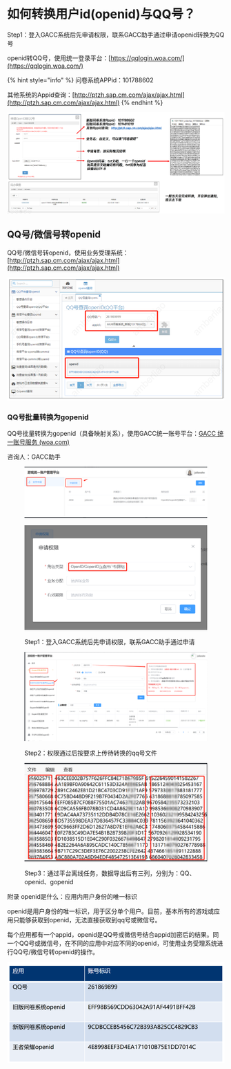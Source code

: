 # 如何转换用户id(openid)与QQ号？

Step1：登入GACC系统后先申请权限，联系GACC助手通过申请openid转换为QQ号

openid转QQ号，使用统一登录平台：[https://qqlogin.woa.com/](https://qqlogin.woa.com/)

{% hint style="info" %}
问卷系统APPid：101788602    &#x20;

其他系统的Appid查询：[http://ptzh.sap.cm.com/ajax/ajax.html](http://ptzh.sap.cm.com/ajax/ajax.html)
{% endhint %}

![统一登录平台操作指引](<../../.gitbook/assets/image (290).png>)

## QQ号/微信号转openid

QQ号/微信号转openid，使用业务受理系统：[http://ptzh.sap.cm.com/ajax/ajax.html](http://ptzh.sap.cm.com/ajax/ajax.html)

![业务受理系统可以进行QQ号/微信号转openid的操作](<../../.gitbook/assets/image (16) (1) (1) (1) (1) (1) (1) (1) (1) (1).png>)

### QQ号批量转换为gopenid

QQ号批量转换为gopenid（具备映射关系），使用GACC统一账号平台：[GACC 统一账号服务 (woa.com)](https://gacc.woa.com/)

咨询人：GACC助手

<figure><img src="../../.gitbook/assets/image (12) (1) (1) (1) (1) (1) (1) (1) (1) (1) (1) (1).png" alt=""><figcaption></figcaption></figure>

<figure><img src="../../.gitbook/assets/image (2) (1) (1) (1) (1) (1) (1) (1) (1) (1) (1) (1) (1) (1) (1) (1) (1) (1) (1).png" alt=""><figcaption><p>Step1：登入GACC系统后先申请权限，联系GACC助手通过申请</p></figcaption></figure>

<figure><img src="../../.gitbook/assets/image (3) (1) (1) (1) (1) (1) (1) (1) (1) (1) (1) (1) (1) (1) (1) (1) (1).png" alt=""><figcaption><p>Step2：权限通过后按要求上传待转换的qq号文件</p></figcaption></figure>

<figure><img src="../../.gitbook/assets/image (4) (1) (1) (1) (1) (1) (1) (1) (1) (1) (1) (1) (1) (1) (1) (1) (1).png" alt=""><figcaption><p>Step3：通过平台离线任务，数据导出后有三列，分别为：QQ、openid、gopenid</p></figcaption></figure>

附录    openid是什么：应用内用户身份的唯一标识

openid是用户身份的唯一标识，用于区分单个用户。目前，基本所有的游戏或应用只能够获取到openid，无法直接获取到qq号或微信号。

每个应用都有一个appid，openid是QQ号或微信号结合appid加密后的结果。同一个QQ号或微信号，在不同的应用中对应不同的openid，可使用业务受理系统进行QQ号/微信号转openid的操作。

![同一QQ号，不同应用中，openid不一样](<../../.gitbook/assets/image (771).png>)
